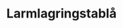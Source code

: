 ---
title: 'Larmlagringstablå'
symbol_image: '/images/symbols/insats/15.svg'
weight: 15
card: true
card_color: 'bg-symbol-red'
---